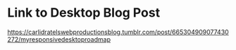 # Link to Desktop Blog Post
https://carlidratelswebproductionsblog.tumblr.com/post/665304909077430272/myresponsivedesktoproadmap

